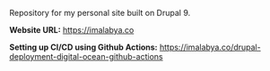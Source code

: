 Repository for my personal site built on Drupal 9.

**Website URL:** https://imalabya.co

**Setting up CI/CD using Github Actions:** https://imalabya.co/drupal-deployment-digital-ocean-github-actions
